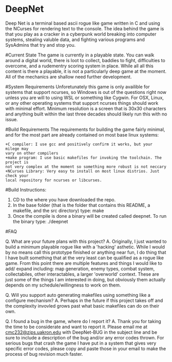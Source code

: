 # DeepNet
Deep Net is a terminal based ascii rogue like game written in C and using the NCurses for
rendering text to the console. The idea behind the game is that you play as a cracker in
a cyberpunk world breaking into computer systems, stealing valuble data, and fighting 
various programs and SysAdmins that try and stop you.

#Current State
The game is currently in a playable state. You can walk around a digital world, there is
loot to collect, baddies to fight, difficulties to overcome, and a rudementry scoring
system in place. While all all this content is there a playable, it is not a particularly
deep game at the moment. All of the mechanics are shallow need further development.

#System Requirements
Unforetunately this game is only availible for systems that support ncurses, so Windows is
out of the questions right now unless you are will to using WSL or something like Cygwin.
For OSX, Linux, or any other operating systems that support ncurses things should work 
with minimal effort. Minimum resolution is a screen that is 30x30 characters and anything built within the last three decades should likely run this with no issue.  

#Build Requirements
The requirements for building the game fairly minimal, and for the most part are already
contained on most base linux systems:
	
	+C compiler: I use gcc and positively confirm it works, but your milege may
	vary on other compilers
	+make program: I use basic makefiles for invoking the toolchain. The project is
	not very complex at the moment so something more robust is not neccary
	+NCurses Library: Very easy to install on most linux distrios. Just check your
	local repository for ncurses or libcurses.

#Build Instructions:
1. CD to the where you have downloaded the repo.
2. In the base folder (that is the folder that contains this README, a makefile, and the
src directory) type: make
3. Once the compile is done a binary will be created called deepnet. To  run the binary 
type: ./deepnet

#FAQ

Q. What are your future plans with this project?
A. Originally, I just wanted to build a minimum playable rogue like with a 'hacking'
asthetic. While I would by no means call this prototype finished or anything near fun, I
do thing that I have built something that at the very least can be qualified as a rogue
like game. From this point there are multiple features and things I would like to add/
expand including: map generation, enemy types, combat system, collectabiles, other
interactables, a larger 'overworld' context. These are just some of the things I am
interested in doing, but obviously them actually depends on my schedule/willingness to
work on them.

Q. Will you support auto generating makefiles using something like a configure mechanism?
A. Perhaps in the future if this project takes off and the complexity invovled grows past
what basic makefiles can do on their own.

Q. I found a bug in the game, where do I report it?
A. Thank you for taking the time to be considerate and want to report it. Please email me at cmc232@zips.uakron.edu with DeepNet-BUG in the subject line and be sure to include a
description of the bug and/or any error codes thrown. For serious bugs that crash the game
I have put in a system that gives very specific error codes, please copy and paste those 
in your email to make the process of bug revision much faster.
